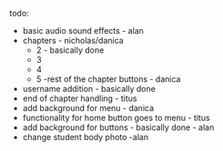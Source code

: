 todo:
- basic audio sound effects - alan
- chapters - nicholas/danica
    - 2 - basically done
    - 3
    - 4
    - 5
-rest of the chapter buttons - danica
- username addition - basically done
- end of chapter handling - titus
- add background for menu - danica
- functionality for home button goes to menu - titus
- add background for buttons - basically done - alan
- change student body photo -alan
